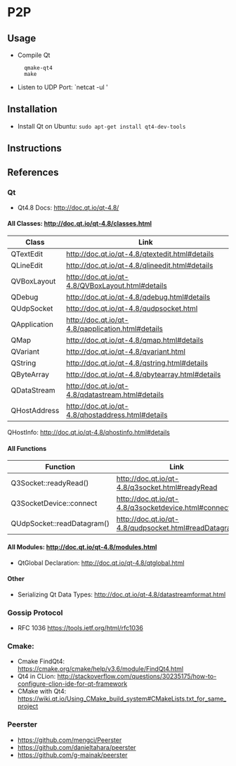 # P2P

## Usage
* Compile Qt

        qmake-qt4
        make
        
* Listen to UDP Port: `netcat -ul <port>'



## Installation
* Install Qt on Ubuntu: `sudo apt-get install qt4-dev-tools`

## Instructions
## References
### Qt 
* Qt4.8 Docs: http://doc.qt.io/qt-4.8/

#### All Classes: http://doc.qt.io/qt-4.8/classes.html

Class|Link
---|---
QTextEdit|http://doc.qt.io/qt-4.8/qtextedit.html#details
QLineEdit|http://doc.qt.io/qt-4.8/qlineedit.html#details
QVBoxLayout|http://doc.qt.io/qt-4.8/QVBoxLayout.html#details
QDebug|http://doc.qt.io/qt-4.8/qdebug.html#details
QUdpSocket|http://doc.qt.io/qt-4.8/qudpsocket.html
QApplication|http://doc.qt.io/qt-4.8/qapplication.html#details
QMap|http://doc.qt.io/qt-4.8/qmap.html#details
QVariant|http://doc.qt.io/qt-4.8/qvariant.html
QString|http://doc.qt.io/qt-4.8/qstring.html#details
QByteArray|http://doc.qt.io/qt-4.8/qbytearray.html#details
QDataStream|http://doc.qt.io/qt-4.8/qdatastream.html#details
QHostAddress|http://doc.qt.io/qt-4.8/qhostaddress.html#details
QHostInfo: http://doc.qt.io/qt-4.8/qhostinfo.html#details


#### All Functions

Function|Link
---|---
Q3Socket::readyRead()|http://doc.qt.io/qt-4.8/q3socket.html#readyRead
Q3SocketDevice::connect|http://doc.qt.io/qt-4.8/q3socketdevice.html#connect
QUdpSocket::readDatagram()|http://doc.qt.io/qt-4.8/qudpsocket.html#readDatagram

#### All Modules: http://doc.qt.io/qt-4.8/modules.html
* QtGlobal Declaration: http://doc.qt.io/qt-4.8/qtglobal.html

#### Other
* Serializing Qt Data Types: http://doc.qt.io/qt-4.8/datastreamformat.html

### Gossip Protocol
* RFC 1036 https://tools.ietf.org/html/rfc1036
      
### Cmake:
* Cmake FindQt4: https://cmake.org/cmake/help/v3.6/module/FindQt4.html
* Qt4 in CLion: http://stackoverflow.com/questions/30235175/how-to-configure-clion-ide-for-qt-framework
* CMake with Qt4: https://wiki.qt.io/Using_CMake_build_system#CMakeLists.txt_for_same_project

### Peerster
* https://github.com/mengci/Peerster
* https://github.com/danieltahara/peerster
* https://github.com/g-mainak/peerster

